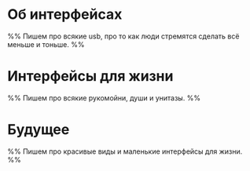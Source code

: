 # Об интерфейсах
%%
  Пишем про всякие usb, про то как люди стремятся сделать всё меньше и тоньше.
%%

# Интерфейсы для жизни
%%
  Пишем про всякие рукомойни, души и унитазы.
%%

# Будущее
%%
  Пишем про красивые виды и маленькие интерфейсы для жизни. 
%%
